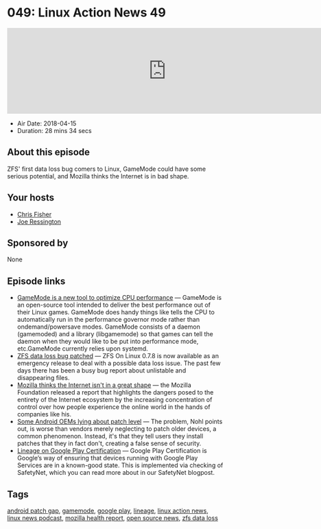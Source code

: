 # 049: Linux Action News 49

<iframe src="https://player.fireside.fm/v2/DAcK9LdX+h0DyKl_C?theme=dark" width="740" height="200" frameborder="0" scrolling="no"></iframe>

* Air Date: 2018-04-15
* Duration: 28 mins 34 secs

## About this episode

ZFS' first data loss bug comers to Linux, GameMode could have some serious potential, and Mozilla thinks the Internet is in bad shape.

## Your hosts
* [Chris Fisher](https://linuxactionnews.com/hosts/chris)
* [Joe Ressington](https://linuxactionnews.com/hosts/joe)

## Sponsored by

None



## Episode links

  * [GameMode is a new tool to optimize CPU performance](https://www.phoronix.com/scan.php?page=news_item&px=Feral-GameMode-Linux "GameMode is a new tool to optimize CPU performance") — GameMode is an open-source tool intended to deliver the best performance out of their Linux games. GameMode does handy things like tells the CPU to automatically run in the performance governor mode rather than ondemand/powersave modes. GameMode consists of a daemon (gamemoded) and a library (libgamemode) so that games can tell the daemon when they would like to be put into performance mode, etc.GameMode currently relies upon systemd. 
  * [ZFS data loss bug patched](https://www.phoronix.com/scan.php?page=news_item&px=ZFS-On-Linux-0.7.8 "ZFS data loss bug patched") — ZFS On Linux 0.7.8 is now available as an emergency release to deal with a possible data loss issue. The past few days there has been a busy bug report about unlistable and disappearing files. 
  * [Mozilla thinks the Internet isn't in a great shape](https://arstechnica.com/information-technology/2018/04/mozilla-foundation-report-details-decline-in-health-of-internet/ "Mozilla thinks the Internet isn't in a great shape") — the Mozilla Foundation released a report that highlights the dangers posed to the entirety of the Internet ecosystem by the increasing concentration of control over how people experience the online world in the hands of companies like his.
  * [Some Android OEMs lying about patch level](https://www.wired.com/story/android-phones-hide-missed-security-updates-from-you/ "Some Android OEMs lying about patch level") — The problem, Nohl points out, is worse than vendors merely neglecting to patch older devices, a common phenomenon. Instead, it's that they tell users they install patches that they in fact don't, creating a false sense of security.
  * [Lineage on Google Play Certification](https://lineageos.org/Google-Play-Certification/ "Lineage on Google Play Certification") — Google Play Certification is Google’s way of ensuring that devices running with Google Play Services are in a known-good state. This is implemented via checking of SafetyNet, which you can read more about in our SafetyNet blogpost.



## Tags

[android patch gap](https://linuxactionnews.com/tags/android%20patch%20gap), [gamemode](https://linuxactionnews.com/tags/gamemode), [google play](https://linuxactionnews.com/tags/google%20play), [lineage](https://linuxactionnews.com/tags/lineage), [linux action news](https://linuxactionnews.com/tags/linux%20action%20news), [linux news podcast](https://linuxactionnews.com/tags/linux%20news%20podcast), [mozilla health report](https://linuxactionnews.com/tags/mozilla%20health%20report), [open source news](https://linuxactionnews.com/tags/open%20source%20news), [zfs data loss](https://linuxactionnews.com/tags/zfs%20data%20loss)